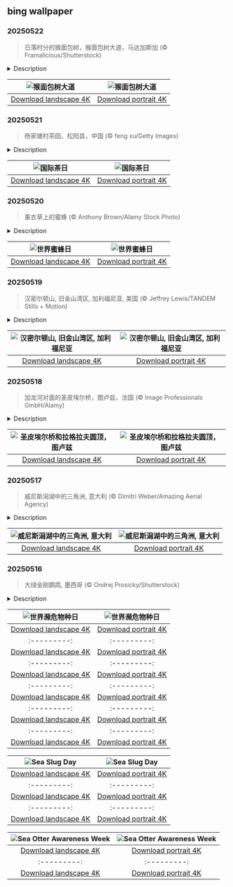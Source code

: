 ## bing wallpaper

### 20250522

> 日落时分的猴面包树，猴面包树大道，马达加斯加 (© Framalicious/Shutterstock)

<details>
<summary>Description</summary>

> 从微小的细菌到高大的树木，地球上的生命彼此相互关联。国际生物多样性日旨在庆祝这一维系地球繁荣的生命之网。生物多样性与日常生活息息相关，涵盖可持续农业、清洁用水、气候行动以及灾害防范等诸多领域。生物多样性的减少会增加动物传染病传播的风险（包括动物传染给人类的疾病）。相反，保护生物多样性则有助于增强我们预防和应对大流行病等健康危机的能力。联合国深知生物多样性对当前和未来世代的重要意义，因此每年都设立这个纪念日，提高公众意识并推动保护行动。
> 
> 今日图片展示的是马达加斯加的猴面包树大道。在马达加斯加西部梅纳贝地区，格兰迪迪埃猴面包树排列在未铺设的8号公路两侧，它们也被称为大猴面包树，是马达加斯加八种猴面包树中最大、最著名的品种。在当地，这些树木被称为“伦纳拉”或“伦尼亚拉”，意为“森林之母”。它们是这座岛国曾经茂密热带森林的遗迹，如今却因为广泛的森林砍伐而孤立地存活着。虽然该地区在2015年被宣布为自然保护区，但这些宏伟的树木依然面临着持续砍伐、稻田排水和季节性火灾等威胁。
> 
> 

</details>

| ![猴面包树大道](https://cn.bing.com/th?id=OHR.BaobabAvenue_ZH-CN5217451344_UHD.jpg&pid=hp&w=400&h=224&rs=1&c=4) | ![猴面包树大道](https://cn.bing.com/th?id=OHR.BaobabAvenue_ZH-CN5217451344_1080x1920.jpg&pid=hp&w=155&h=315&rs=1&c=4) |
|:---------:|:---------:|
| [Download landscape 4K](https://cn.bing.com/th?id=OHR.BaobabAvenue_ZH-CN5217451344_UHD.jpg) | [Download portrait 4K](https://cn.bing.com/th?id=OHR.BaobabAvenue_ZH-CN5217451344_1080x1920.jpg) |

### 20250521

> 杨家塘村茶园，松阳县，中国 (© feng xu/Getty Images)

<details>
<summary>Description</summary>

> 传说中，茶的故事始于中国古代：一片树叶偶然落入沸水中，开启了这段芳香之旅。几个世纪之后，茶已成为全球消费量第二的饮品（仅次于水）。今天是国际茶日，这是由联合国设立的全球性节日，旨在肯定茶在消除贫困和促进可持续发展方面的重要作用，也向茶产业中的劳动者们致以敬意。
> 
> 茶叶采摘是一项精细的手艺，扎根于传统技艺，同时受到地理环境的深刻影响。从今日图片中所示的浙江省烟雾缭绕的丘陵，到印度阿萨姆邦起伏的茶园，每个产区的采摘与制作方式各不相同。绿茶通常通过晒干或蒸汽处理来保留其鲜嫩风味；而乌龙茶与红茶则经过部分或完全氧化，发展出更加复杂而浓郁的香气与口感。茶的颜色、香气与滋味，因此呈现出令人着迷的多样性。全球茶叶生产的领先国家包括中国、印度、肯尼亚和斯里兰卡，每个国家都有其代表性的茶类风格：中国以普洱和绿茶闻名，印度盛产浓厚的红茶拼配，肯尼亚主产CTC红茶，斯里兰卡则以花香型锡兰茶广受欢迎。每一杯茶都蕴含着其产地的故事，由当地的土壤、海拔和气候共同塑造而成。
> 
> 

</details>

| ![国际茶日](https://cn.bing.com/th?id=OHR.SongyangTeaGarden_ZH-CN4763170909_UHD.jpg&pid=hp&w=400&h=224&rs=1&c=4) | ![国际茶日](https://cn.bing.com/th?id=OHR.SongyangTeaGarden_ZH-CN4763170909_1080x1920.jpg&pid=hp&w=155&h=315&rs=1&c=4) |
|:---------:|:---------:|
| [Download landscape 4K](https://cn.bing.com/th?id=OHR.SongyangTeaGarden_ZH-CN4763170909_UHD.jpg) | [Download portrait 4K](https://cn.bing.com/th?id=OHR.SongyangTeaGarden_ZH-CN4763170909_1080x1920.jpg) |

### 20250520

> 薰衣草上的蜜蜂 (© Anthony Brown/Alamy Stock Photo)

<details>
<summary>Description</summary>

> 蜜蜂身躯虽小，但没有它们，你的购物清单可能会少很多。不再有莓果、牛油果，甚至咖啡。蜜蜂与蝴蝶、蝙蝠和蜂鸟一起，为全球近 90% 的野生开花植物和超过 35% 的我们所依赖的农作物授粉。每年5月20日的世界蜜蜂日，正是为了向这些至关重要的传粉者致敬，并纪念现代养蜂业先驱安东·扬沙。扬沙曾称蜜蜂为“最高贵的昆虫”，这一观点如今也得到了科学的证实。
> 
> 遗憾的是，蜜蜂的数量正在减少。农药污染、栖息地流失和气候变化导致蜜蜂数量急剧减少，威胁全球的粮食安全与生物多样性。但好消息是，我们每个人的小小行动也能带来巨大的改变。你可以支持当地的养蜂人，种植对传粉者友好的植物，避免使用化学农药。当你下一次往茶里加蜂蜜时，请记得那勺金黄甜蜜背后辛勤工作的小小身影，并记得保护这种嗡嗡作响的物种，如今比以往任何时候都更加重要。
> 
> 

</details>

| ![世界蜜蜂日](https://cn.bing.com/th?id=OHR.HoneyBeeLavender_ZH-CN4513594236_UHD.jpg&pid=hp&w=400&h=224&rs=1&c=4) | ![世界蜜蜂日](https://cn.bing.com/th?id=OHR.HoneyBeeLavender_ZH-CN4513594236_1080x1920.jpg&pid=hp&w=155&h=315&rs=1&c=4) |
|:---------:|:---------:|
| [Download landscape 4K](https://cn.bing.com/th?id=OHR.HoneyBeeLavender_ZH-CN4513594236_UHD.jpg) | [Download portrait 4K](https://cn.bing.com/th?id=OHR.HoneyBeeLavender_ZH-CN4513594236_1080x1920.jpg) |

### 20250519

> 汉密尔顿山, 旧金山湾区, 加利福尼亚, 美国 (© Jeffrey Lewis/TANDEM Stills + Motion)

<details>
<summary>Description</summary>

> 驾车驶上加州湾区的汉密尔顿山，游客将沉浸于迷人的自然景观与丰富的历史之中。全长19英里的汉密尔顿山公路，是130号州道的一部分。凭借漫长的爬坡路段和稀少的车流量，该道路深受骑行与摩托车爱好者的喜爱。这条公路建于1875年至1876年，最初旨在为世界首个长期有人驻守的山顶天文台“利克天文台”运送建材而修建。在海拔4265英尺的山顶，天气晴朗时，甚至可以远望至优胜美地国家公园或内华达山脉。
> 
> 该地区拥有一些特有的珍稀物种，例如汉密尔顿宝石花和图莱麋鹿。在山坡地带，还可能发现金雕的筑巢地。无论是因道路的蜿蜒曲折而吸引，还是为欣赏沿途美景而前往，汉密尔顿山都能使人感受到与自然环境之间的紧密联系。
> 
> 

</details>

| ![汉密尔顿山, 旧金山湾区, 加利福尼亚](https://cn.bing.com/th?id=OHR.MountHamilton_ZH-CN4280549129_UHD.jpg&pid=hp&w=400&h=224&rs=1&c=4) | ![汉密尔顿山, 旧金山湾区, 加利福尼亚](https://cn.bing.com/th?id=OHR.MountHamilton_ZH-CN4280549129_1080x1920.jpg&pid=hp&w=155&h=315&rs=1&c=4) |
|:---------:|:---------:|
| [Download landscape 4K](https://cn.bing.com/th?id=OHR.MountHamilton_ZH-CN4280549129_UHD.jpg) | [Download portrait 4K](https://cn.bing.com/th?id=OHR.MountHamilton_ZH-CN4280549129_1080x1920.jpg) |

### 20250518

> 加龙河对面的圣皮埃尔桥，图卢兹，法国 (© Image Professionals GmbH/Alamy)

<details>
<summary>Description</summary>

> 夕阳西下，加龙河畔的图卢兹展现出最迷人的景致——圣皮埃尔桥与雄伟的拉格拉夫圆顶倒映在水面上，相映成辉。这座连接粉色之城两岸的桥梁最初建于1849年，后分别在1927年和1987年进行重建，以适应现代需求。
> 
> 在它的对面，矗立于同名旧医院之上的拉格拉夫圆顶傲然俯瞰整个景观。这座19世纪的建筑杰作是图卢兹的象征，从远处就能看到它巍峨的轮廓。拉格拉夫医院曾是救治病患与贫困者的庇护所，见证了这座城市悠久的医学历史，而如今，它仍然是医学研究与创新的重要中心。
> 
> 图卢兹以其独特的文化遗产与鲜明的色彩，完美融合了历史与现代的韵律。只需一眼便能领略这片壮丽景致，理解为何加龙河始终是这座古城跳动的心脏。

</details>

| ![圣皮埃尔桥和拉格拉夫圆顶，图卢兹](https://cn.bing.com/th?id=OHR.ToulouseBridge_ZH-CN3930246927_UHD.jpg&pid=hp&w=400&h=224&rs=1&c=4) | ![圣皮埃尔桥和拉格拉夫圆顶，图卢兹](https://cn.bing.com/th?id=OHR.ToulouseBridge_ZH-CN3930246927_1080x1920.jpg&pid=hp&w=155&h=315&rs=1&c=4) |
|:---------:|:---------:|
| [Download landscape 4K](https://cn.bing.com/th?id=OHR.ToulouseBridge_ZH-CN3930246927_UHD.jpg) | [Download portrait 4K](https://cn.bing.com/th?id=OHR.ToulouseBridge_ZH-CN3930246927_1080x1920.jpg) |

### 20250517

> 威尼斯潟湖中的三角洲, 意大利 (© Dimitri Weber/Amazing Aerial Agency)

<details>
<summary>Description</summary>

> 今天图片中的是意大利威尼斯潟湖三角洲的壮观景色。该潟湖面积超过 212 平方英里，由岛屿、泥滩、运河和沼泽组成，是整个地中海盆地最大的湿地之一。潟湖不仅是一个风景奇观，也是一个充满历史和创新的地方。它形成于上一个冰河时期之后，在西元476年西罗马帝国灭亡前后，成为人们躲避入侵的避难所。在随后的几个世纪里，这些早期的定居者开始建造最终成为标志性城市的威尼斯。
> 
> 如今，这片潟湖依旧是当地居民生活的重要组成部分，支撑着渔业、旅游业，甚至发展出可持续的水产养殖业。潟湖通过三个入口与亚得里亚海相连，并因“高水位”现象广为人知：即涨潮时水位升高，导致威尼斯部分街区被淹没。从古老的避难所到现代奇观，威威尼斯潟湖展现出人与自然共同塑造一片天地的典范。
> 
> 

</details>

| ![威尼斯潟湖中的三角洲, 意大利](https://cn.bing.com/th?id=OHR.VeniceLagoon_ZH-CN3791408491_UHD.jpg&pid=hp&w=400&h=224&rs=1&c=4) | ![威尼斯潟湖中的三角洲, 意大利](https://cn.bing.com/th?id=OHR.VeniceLagoon_ZH-CN3791408491_1080x1920.jpg&pid=hp&w=155&h=315&rs=1&c=4) |
|:---------:|:---------:|
| [Download landscape 4K](https://cn.bing.com/th?id=OHR.VeniceLagoon_ZH-CN3791408491_UHD.jpg) | [Download portrait 4K](https://cn.bing.com/th?id=OHR.VeniceLagoon_ZH-CN3791408491_1080x1920.jpg) |

### 20250516

> 大绿金刚鹦鹉, 墨西哥 (© Ondrej Prosicky/Shutterstock)

<details>
<summary>Description</summary>

> 每年五月的第三个星期五，全球都会迎来“濒危物种日”。这是一个为濒危野生动植物而庆祝、学习并付诸行动的日子。该活动由濒危物种联盟及环保主义者大卫·罗宾逊于 2006 年共同发起，旨在激励全球各地的人们保护濒危动物及其栖息地。
> 
> 今日图片中的主角是大绿金刚鹦鹉。这种色彩斑斓的鹦鹉原产于中美洲和南美洲的热带森林，目前野外数量不足 1000 只，属于极度濒危物种。这类聪明且极具社交性的鸟类严重依赖原始森林，尤其是在哥斯达黎加等地，它们会在阿尔门德罗树上筑巢。然而，森林砍伐和栖息地破碎化仍是对其生存的最大威胁。5月16日，让我们与野生动物保护区、学校和环保组织一同参与活动，共同庆祝并支持生物多样性。每一个声音都重要，每一种努力都有可能为这些仍有希望的生命争取一个未来。
> 
> 

</details>

| ![世界濒危物种日](https://cn.bing.com/th?id=OHR.GreenMacaw_ZH-CN3451340204_UHD.jpg&pid=hp&w=400&h=224&rs=1&c=4) | ![世界濒危物种日](https://cn.bing.com/th?id=OHR.GreenMacaw_ZH-CN3451340204_1080x1920.jpg&pid=hp&w=155&h=315&rs=1&c=4) |
|:---------:|:---------:|
| [Download landscape 4K](https://cn.bing.com/th?id=OHR.GreenMacaw_ZH-CN3451340204_UHD.jpg) | [Download portrait 4K](https://cn.bing.com/th?id=OHR.GreenMacaw_ZH-CN3451340204_1080x1920.jpg) |_EN-US6889153804_1080x1920.jpg&pid=hp&w=155&h=315&rs=1&c=4) |
|:---------:|:---------:|
| [Download landscape 4K](https://cn.bing.com/th?id=OHR.SardiniaFlavia_EN-US6889153804_UHD.jpg) | [Download portrait 4K](https://cn.bing.com/th?id=OHR.SardiniaFlavia_EN-US6889153804_1080x1920.jpg) |48961_UHD.jpg&pid=hp&w=400&h=224&rs=1&c=4) | ![Torres del Paine National Park in Patagonia, Chile](https://cn.bing.com/th?id=OHR.TorresChile_EN-US6814348961_1080x1920.jpg&pid=hp&w=155&h=315&rs=1&c=4) |
|:---------:|:---------:|
| [Download landscape 4K](https://cn.bing.com/th?id=OHR.TorresChile_EN-US6814348961_UHD.jpg) | [Download portrait 4K](https://cn.bing.com/th?id=OHR.TorresChile_EN-US6814348961_1080x1920.jpg) |ing.com/th?id=OHR.IrisGarden_EN-US6778843108_1080x1920.jpg&pid=hp&w=155&h=315&rs=1&c=4) |
|:---------:|:---------:|
| [Download landscape 4K](https://cn.bing.com/th?id=OHR.IrisGarden_EN-US6778843108_UHD.jpg) | [Download portrait 4K](https://cn.bing.com/th?id=OHR.IrisGarden_EN-US6778843108_1080x1920.jpg) |](https://cn.bing.com/th?id=OHR.LeopardMother_EN-US6709981831_1080x1920.jpg&pid=hp&w=155&h=315&rs=1&c=4) |
|:---------:|:---------:|
| [Download landscape 4K](https://cn.bing.com/th?id=OHR.LeopardMother_EN-US6709981831_UHD.jpg) | [Download portrait 4K](https://cn.bing.com/th?id=OHR.LeopardMother_EN-US6709981831_1080x1920.jpg) |&rs=1&c=4) | ![Minnesota State Capitol in St. Paul, Minnesota](https://cn.bing.com/th?id=OHR.MinnesotaRotunda_EN-US6605011856_1080x1920.jpg&pid=hp&w=155&h=315&rs=1&c=4) |
|:---------:|:---------:|
| [Download landscape 4K](https://cn.bing.com/th?id=OHR.MinnesotaRotunda_EN-US6605011856_UHD.jpg) | [Download portrait 4K](https://cn.bing.com/th?id=OHR.MinnesotaRotunda_EN-US6605011856_1080x1920.jpg) |R.CuteChameleon_EN-US6483346105_1080x1920.jpg) |30_UHD.jpg) | [Download portrait 4K](https://cn.bing.com/th?id=OHR.SealRiver_EN-US6267835630_1080x1920.jpg) |e a more fitting name. Someone call Terry.
> 
> 

</details>

| ![Sea Slug Day](https://cn.bing.com/th?id=OHR.SeaAngel_EN-US5531672696_UHD.jpg&pid=hp&w=400&h=224&rs=1&c=4) | ![Sea Slug Day](https://cn.bing.com/th?id=OHR.SeaAngel_EN-US5531672696_1080x1920.jpg&pid=hp&w=155&h=315&rs=1&c=4) |
|:---------:|:---------:|
| [Download landscape 4K](https://cn.bing.com/th?id=OHR.SeaAngel_EN-US5531672696_UHD.jpg) | [Download portrait 4K](https://cn.bing.com/th?id=OHR.SeaAngel_EN-US5531672696_1080x1920.jpg) |OHR.DarkSkyAcadia_EN-US6966527964_1080x1920.jpg) |.bing.com/th?id=OHR.GoldenJellyfish_EN-US6743816471_1080x1920.jpg&pid=hp&w=155&h=315&rs=1&c=4) |
|:---------:|:---------:|
| [Download landscape 4K](https://cn.bing.com/th?id=OHR.GoldenJellyfish_EN-US6743816471_UHD.jpg) | [Download portrait 4K](https://cn.bing.com/th?id=OHR.GoldenJellyfish_EN-US6743816471_1080x1920.jpg) |ng.com/th?id=OHR.LastDollarRoad_EN-US7923638318_UHD.jpg&pid=hp&w=400&h=224&rs=1&c=4) | ![First day of autumn](https://cn.bing.com/th?id=OHR.LastDollarRoad_EN-US7923638318_1080x1920.jpg&pid=hp&w=155&h=315&rs=1&c=4) |
|:---------:|:---------:|
| [Download landscape 4K](https://cn.bing.com/th?id=OHR.LastDollarRoad_EN-US7923638318_UHD.jpg) | [Download portrait 4K](https://cn.bing.com/th?id=OHR.LastDollarRoad_EN-US7923638318_1080x1920.jpg) |ppers who hunted otters to near extinction before they were protected by law. Although sea otter populations have rebounded, they are still considered endangered. Otters live along the Pacific Coast of North America, from California up to Alaska. Although they can walk on land, they almost never find the need or desire to, even when it's nap time. When they're ready for a snooze, they'll raft up, wrap themselves in a strand of kelp to keep them from drifting away, and recline on the world's biggest waterbed.

</details>

| ![Sea Otter Awareness Week](https://cn.bing.com/th?id=OHR.SitkaOtters_EN-US7714053956_UHD.jpg&pid=hp&w=400&h=224&rs=1&c=4) | ![Sea Otter Awareness Week](https://cn.bing.com/th?id=OHR.SitkaOtters_EN-US7714053956_1080x1920.jpg&pid=hp&w=155&h=315&rs=1&c=4) |
|:---------:|:---------:|
| [Download landscape 4K](https://cn.bing.com/th?id=OHR.SitkaOtters_EN-US7714053956_UHD.jpg) | [Download portrait 4K](https://cn.bing.com/th?id=OHR.SitkaOtters_EN-US7714053956_1080x1920.jpg) |oo_EN-US7569665443_UHD.jpg&pid=hp&w=400&h=224&rs=1&c=4) | ![World Bamboo Day](https://cn.bing.com/th?id=OHR.ArashiyamaBamboo_EN-US7569665443_1080x1920.jpg&pid=hp&w=155&h=315&rs=1&c=4) |
|:---------:|:---------:|
| [Download landscape 4K](https://cn.bing.com/th?id=OHR.ArashiyamaBamboo_EN-US7569665443_UHD.jpg) | [Download portrait 4K](https://cn.bing.com/th?id=OHR.ArashiyamaBamboo_EN-US7569665443_1080x1920.jpg) |